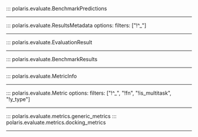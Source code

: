 ::: polaris.evaluate.BenchmarkPredictions

---

::: polaris.evaluate.ResultsMetadata
    options:
        filters: ["!^_"]

---

::: polaris.evaluate.EvaluationResult

---

::: polaris.evaluate.BenchmarkResults

---

::: polaris.evaluate.MetricInfo

---

::: polaris.evaluate.Metric
    options: 
        filters: ["!^_", "!fn", "!is_multitask", "!y_type"]

---

::: polaris.evaluate.metrics.generic_metrics
::: polaris.evaluate.metrics.docking_metrics

---
